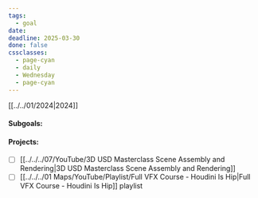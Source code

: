 ```yaml
---
tags:
  - goal
date: 
deadline: 2025-03-30
done: false
cssclasses:
  - page-cyan
  - daily
  - Wednesday
  - page-cyan
---
```

[[../../01/2024|2024]]
#### Subgoals:

#### Projects:
- [ ] [[../../../07/YouTube/3D USD Masterclass Scene Assembly and Rendering|3D USD Masterclass Scene Assembly and Rendering]]
- [ ] [[../../../01 Maps/YouTube/Playlist/Full VFX Course - Houdini Is Hip|Full VFX Course - Houdini Is Hip]] playlist
